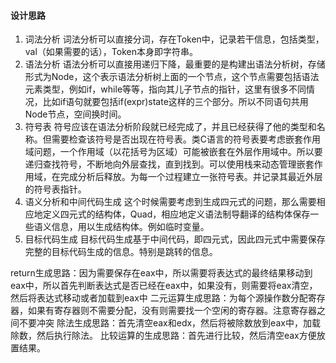 #### 设计思路
1. 词法分析
词法分析可以直接分词，存在Token中，记录若干信息，包括类型，val（如果需要的话），Token本身即字符串。
2. 语法分析
语法分析可以直接用递归下降，最重要的是构建出语法分析树，存储形式为Node，这个表示语法分析树上面的一个节点，这个节点需要包括语法元素类型，例如if，while等等，指向其儿子节点的指针，这里有很多不同情况，比如if语句就要包括if(expr)state这样的三个部分。所以不同语句共用Node节点，空间换时间。
3. 符号表
符号应该在语法分析阶段就已经完成了，并且已经获得了他的类型和名称。但需要检查该符号是否出现在符号表。类C语言的符号表要考虑嵌套作用域问题，一个作用域（以花括号为区域）可能被嵌套在外层作用域中。所以要递归查找符号，不断地向外层查找，直到找到。可以使用栈来动态管理嵌套作用域，在完成分析后释放。为每一个过程建立一张符号表。并记录其最近外层的符号表指针。
4. 语义分析和中间代码生成
这个时候需要考虑到生成四元式的问题，那么需要相应地定义四元式的结构体，Quad，相应地定义语法制导翻译的结构体保存一些语义信息，用以生成结构体。例如临时变量。
5. 目标代码生成
目标代码生成基于中间代码，即四元式，因此四元式中需要保存完整的目标代码生成的信息。特别是跳转的信息。

return生成思路：因为需要保存在eax中，所以需要将表达式的最终结果移动到eax中，所以首先判断表达式是否已经在eax中，如果没有，则需要将eax清空，然后将表达式移动或者加载到eax中
二元运算生成思路：为每个源操作数分配寄存器，如果有寄存器则不需要分配，没有则需要找一个空闲的寄存器。注意寄存器之间不要冲突
除法生成思路：首先清空eax和edx，然后将被除数放到eax中，加载除数，然后执行除法。
比较运算的生成思路：首先进行比较，然后清空eax方便放置结果。